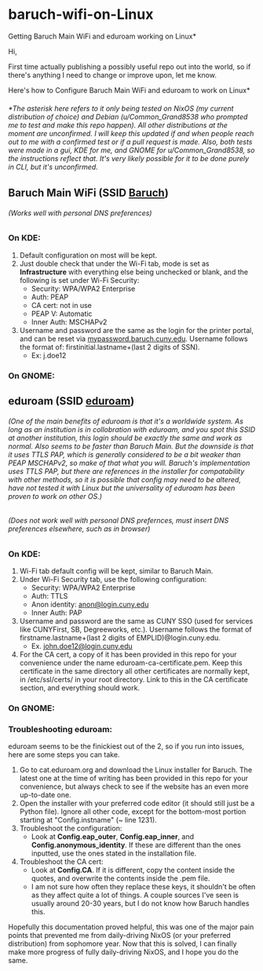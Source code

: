 # baruch-wifi-on-Linux
Getting Baruch Main WiFi and eduroam working on Linux*

Hi, 

First time actually publishing a possibly useful repo out into the world, so if there's anything I need to change or improve upon, let me know.

Here's how to Configure Baruch Main WiFi and eduroam to work on Linux*

###### *The asterisk here refers to it only being tested on NixOS (my current distribution of choice) and Debian (u/Common_Grand8538 who prompted me to test and make this repo happen). All other distributions at the moment are unconfirmed. I will keep this updated if and when people reach out to me with a confirmed test or if a pull request is made. Also, both tests were made in a gui, KDE for me, and GNOME for u/Common_Grand8538, so the instructions reflect that. It's very likely possible for it to be done purely in CLI, but it's unconfirmed.

## Baruch Main WiFi (SSID <u>**Baruch**</u>)
###### (Works well with personal DNS preferences)
### On KDE:
1. Default configuration on most will be kept.
2. Just double check that under the Wi-Fi tab, mode is set as **Infrastructure** with everything else being unchecked or blank, and the following is set under Wi-Fi Security:
    - Security: WPA/WPA2 Enterprise
    - Auth: PEAP
    - CA cert: not in use
    - PEAP V: Automatic
    - Inner Auth: MSCHAPv2
3. Username and password are the same as the login for the printer portal, and can be reset via [mypassword.baruch.cuny.edu](https://www.mypassword.baruch.cuny.edu). Username follows the format of: firstinitial.lastname+(last 2 digits of SSN).
    - Ex: j.doe12

### On GNOME:



## eduroam (SSID <u>**eduroam**</u>)
###### (One of the main benefits of eduroam is that it's a worldwide system. As long as an institution is in collobration with eduroam, and you spot this SSID at another institution, this login should be exactly the same and work as normal. Also seems to be faster than Baruch Main. But the downside is that it uses TTLS PAP, which is generally considered to be a bit weaker than PEAP MSCHAPv2, so make of that what you will. Baruch's implementation uses TTLS PAP, but there are references in the installer for compatability with other methods, so it is possible that config may need to be altered, have not tested it with Linux but the universality of eduroam has been proven to work on other OS.)
###### (Does not work well with personal DNS prefernces, must insert DNS preferences elsewhere, such as in browser)

### On KDE:
1. Wi-Fi tab default config will be kept, similar to Baruch Main.
2. Under Wi-Fi Security tab, use the following configuration:
    - Security: WPA/WPA2 Enterprise
    - Auth: TTLS
    - Anon identity: anon@login.cuny.edu
    - Inner Auth: PAP
3. Username and password are the same as CUNY SSO (used for services like CUNYFirst, SB, Degreeworks, etc.). Username follows the format of firstname.lastname+(last 2 digits of EMPLID)@login.cuny.edu.
    - Ex. john.doe12@login.cuny.edu
5. For the CA cert, a copy of it has been provided in this repo for your convenience under the name eduroam-ca-certificate.pem. Keep this certificate in the same directory all other certificates are normally kept, in /etc/ssl/certs/ in your root directory. Link to this in the CA certificate section, and everything should work.

### On GNOME:



### Troubleshooting eduroam:
eduroam seems to be the finickiest out of the 2, so if you run into issues, here are some steps you can take.

1. Go to cat.eduroam.org and download the Linux installer for Baruch. The latest one at the time of writing has been provided in this repo for your convenience, but always check to see if the website has an even more up-to-date one.
2. Open the installer with your preferred code editor (it should still just be a Python file). Ignore all other code, except for the bottom-most portion starting at "Config.instname" (~ line 1231).
3. Troubleshoot the configuration:
    - Look at **Config.eap_outer**, **Config.eap_inner**, and **Config.anonymous_identity**. If these are different than the ones inputted, use the ones stated in the installation file.
4. Troubleshoot the CA cert:
    - Look at **Config.CA**. If it is different, copy the content inside the quotes, and overwrite the contents inside the .pem file.
    - I am not sure how often they replace these keys, it shouldn't be often as they affect quite a lot of things. A couple sources I've seen is usually around 20-30 years, but I do not know how Baruch handles this.

Hopefully this documentation proved helpful, this was one of the major pain points that prevented me from daily-driving NixOS (or your preferred distribution) from sophomore year. Now that this is solved, I can finally make more progress of fully daily-driving NixOS, and I hope you do the same.

